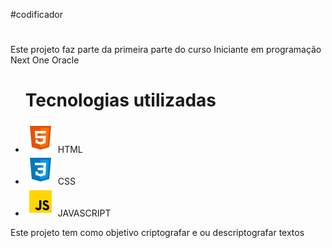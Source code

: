 
#codificador
#
#
<p>Este projeto faz parte da primeira parte do curso Iniciante em programação Next One Oracle </p>

<ul> <h1>Tecnologias utilizadas</h1> 
    <li><img src='./assets/icon-html.png'> HTML</li>
    <li><img src='./assets/icon-css.png'> CSS</li>
    <li><img src='./assets/icon-javascrip.png'> JAVASCRIPT</li>
</ul>

<p>Este projeto tem como objetivo criptografar e ou descriptografar textos</p>